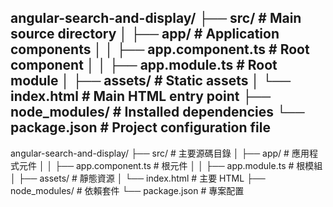 angular-search-and-display/
├── src/                      # Main source directory
│   ├── app/                  # Application components
│   │   ├── app.component.ts  # Root component
│   │   ├── app.module.ts     # Root module
│   ├── assets/               # Static assets
│   └── index.html            # Main HTML entry point
├── node_modules/             # Installed dependencies
└── package.json              # Project configuration file
---
angular-search-and-display/
├── src/                      # 主要源碼目錄
│   ├── app/                  # 應用程式元件
│   │   ├── app.component.ts  # 根元件
│   │   ├── app.module.ts     # 根模組
│   ├── assets/              # 靜態資源
│   └── index.html           # 主要 HTML
├── node_modules/            # 依賴套件
└── package.json             # 專案配置